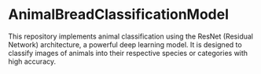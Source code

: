 # AnimalBreadClassificationModel
This repository implements animal classification using the ResNet (Residual Network) architecture, a powerful deep learning model. It is designed to classify images of animals into their respective species or categories with high accuracy.
